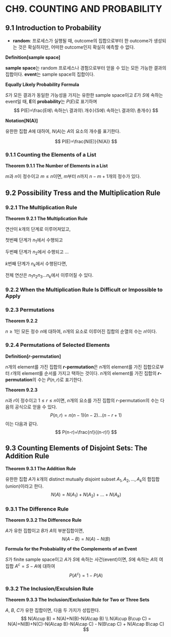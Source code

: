 # CH9. COUNTING AND PROBABILITY

## 9.1 Introduction to Probability

- **random**: 프로세스가 실행될 때, outcome의 집합으로부터 한 outcome가 생성되는 것은 확실하지만, 어떠한 outcome인지 확실히 예측할 수 없다.



**Definition[sample space]**

**sample space**는 random 프로세스나 경험으로부터 얻을 수 있는 모든 가능한 결과의 집합이다. **event**는 sample space의 집합이다.



**Equally Likely Probability Formula**

$S$가 모든 결과가 동일한 가능성을 가지는 유한한 sample space이고 $E$가 $S$에 속하는 event일 때, **E**의 **probability**는 $P(E)$로 표기하며
$$
P(E)=\frac{E에\ 속하는\ 결과의\ 개수}{S에\ 속하는\ 결과의\ 총개수}
$$



**Notation[N(A)]**

유한한 집합 $A$에 대하여, $N(A)$는 $A$의 요소의 개수를 표기한다.


$$
P(E)=\frac{N(E)}{N(A)}
$$



### 9.1.1 Counting the Elements of a List

**Theorem 9.1.1 The Number of Elements in a List**

$m$과 $n$이 정수이고 $m\le n$이면, $m$부터 $n$까지 $n-m+1$개의 정수가 있다.



## 9.2 Possibility Tress and the Multiplication Rule

### 9.2.1 The Multiplication Rule

**Theorem 9.2.1 The Multiplication Rule**

연산이 $k$개의 단계로 이루어져있고,

첫번째 단계가 $n_1$에서 수행되고

두번째 단계가 $n_2$에서 수행되고 ...

$k$번째 단계가 $n_k$에서 수행된다면,

전체 연산은 $n_1n_2n_3...n_k$에서 이루어질 수 있다.



### 9.2.2 When the Multiplication Rule Is Difficult or Impossible to Apply



### 9.2.3 Permutations

**Theorem 9.2.2**

$n\ge 1$인 모든 정수 $n$에 대하여, $n$개의 요소로 이루어진 집합의 순열의 수는 $n!$이다.



### 9.2.4 Permutations of Selected Elements

**Definition[$r$-permutation]**

$n$개의 element를 가진 집합의 **$r$-permutation**은 $n$개의 element를 가진 집합으로부터 $r$개의 element를 순서를 가지고 택하는 것이다. $n$개의 element를 가진 집합의 **$r$-permutation**의 수는 $P(n,r)$로 표기한다.



**Theorem 9.2.3**

$n$과 $r$이 정수이고 $1\le r \le n$이면, $n$개의 요소를 가진 집합의 $r$-permutation의 수는 다음의 공식으로 얻을 수 있다.
$$
P(n,r)=n(n-1)(n-2)...(n-r+1)
$$
이는 다음과 같다.
$$
P(n-r)=\frac{n!}{(n-r)!}
$$




## 9.3 Counting Elements of Disjoint Sets: The Addition Rule

**Theorem 9.3.1 The Addition Rule**

유한한 집합 $A$가 $k$개의 distinct mutually disjoint subset $A_1, A_2, ..., A_k$의 합집합(union)이라고 한다.
$$
N(A)=N(A_1)+N(A_2)+...+N(A_k)
$$


### 9.3.1 The Difference Rule

**Theorem 9.3.2 The Difference Rule**

$A$가 유한 집합이고 $B$가 $A$의 부분집합이면,
$$
N(A-B)=N(A)-N(B)
$$


**Formula for the Probabiality of the Complements of an Event**

$S$가 finite sample space이고 $A$가 $S$에 속하는 사건(event)이면, $S$에 속하는 $A$의 여집합 $A^c=S-A$에 대하여
$$
P(A^c)=1-P(A)
$$


### 9.3.2 The Inclusion/Exculsion Rule

**Theorem 9.3.3 The Inclusion/Exclusion Rule for Two or Three Sets**

$A$, $B$, $C$가 유한 집합이면, 다음 두 가지가 성립한다.
$$
N(A\cup B) = N(A)+N(B)-N(A\cap B) \\
N(A\cup B\cup C) = N(A)+N(B)+N(C)-N(A\cap B)-N(A\cap C) - N(B\cap C) + N(A\cap B\cap C)
$$
